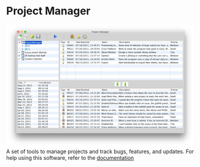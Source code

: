 # Project Manager

![Project Manager Interface](docs/interface.png)
A set of tools to manage projects and track bugs, features, and updates. For help using this software, refer to the [documentation](https://adcox.github.io/project-manager/)
